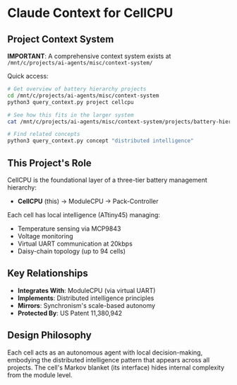 # Claude Context for CellCPU

## Project Context System

**IMPORTANT**: A comprehensive context system exists at `/mnt/c/projects/ai-agents/misc/context-system/`

Quick access:
```bash
# Get overview of battery hierarchy projects
cd /mnt/c/projects/ai-agents/misc/context-system
python3 query_context.py project cellcpu

# See how this fits in the larger system
cat /mnt/c/projects/ai-agents/misc/context-system/projects/battery-hierarchy.md

# Find related concepts
python3 query_context.py concept "distributed intelligence"
```

## This Project's Role

CellCPU is the foundational layer of a three-tier battery management hierarchy:
- **CellCPU** (this) → ModuleCPU → Pack-Controller

Each cell has local intelligence (ATtiny45) managing:
- Temperature sensing via MCP9843
- Voltage monitoring
- Virtual UART communication at 20kbps
- Daisy-chain topology (up to 94 cells)

## Key Relationships
- **Integrates With**: ModuleCPU (via virtual UART)
- **Implements**: Distributed intelligence principles
- **Mirrors**: Synchronism's scale-based autonomy
- **Protected By**: US Patent 11,380,942

## Design Philosophy
Each cell acts as an autonomous agent with local decision-making, embodying the distributed intelligence pattern that appears across all projects. The cell's Markov blanket (its interface) hides internal complexity from the module level.